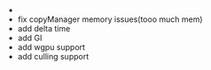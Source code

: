 -
- fix copyManager memory issues(tooo much mem)
- add delta time
- add GI
- add wgpu support
- add culling support
